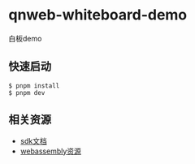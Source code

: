 # qnweb-whiteboard-demo

白板demo

## 快速启动

```shell
$ pnpm install
$ pnpm dev
```

## 相关资源

* [sdk文档](./documents/sdk.md)
* [webassembly资源](./public/webassembly)
